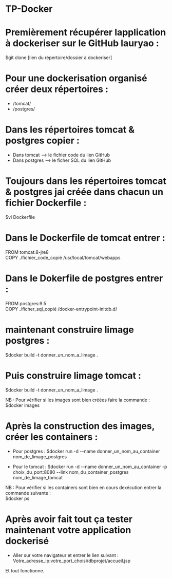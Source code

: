 # TP-Docker

# Premièrement récupérer lapplication à dockeriser sur le GitHub lauryao :  
$git clone [lien du répertoire/dossier à dockeriser] 

# Pour une dockerisation organisé créer deux répertoires : 
- /tomcat/
- /postgres/

# Dans les répertoires tomcat & postgres copier :  
- Dans tomcat    -->    le fichier code du lien GitHub
- Dans postgres  -->    le ficher SQL du lien GitHub

# Toujours dans les répertoires tomcat & postgres jai créée dans chacun un fichier Dockerfile : 
$vi Dockerfile

# Dans le Dockerfile de tomcat entrer :  
FROM tomcat:8-jre8      
COPY ./fichier_code_copié /usr/local/tomcat/webapps

# Dans le Dokerfile de postgres entrer :  
FROM postgres:9.5   
COPY ./ficher_sql_copié /docker-entrypoint-initdb.d/  

# maintenant construire limage postgres :
$docker build -t donner_un_nom_a_limage . 

# Puis construire limage tomcat :
$docker build -t  donner_un_nom_a_limage .

NB : Pour vérifier si les images sont bien créées faire la commande : 
$docker images

# Après la construction des images, créer les containers :  
- Pour postgres :
$docker run -d --name donner_un_nom_au_container nom_de_limage_postgres

- Pour le tomcat :
$docker run -d --name donner_un_nom_au_container -p choix_du_port:8080 --link nom_du_container_postgres nom_de_limage_tomcat

NB : Pour vérifier si les containers sont bien en cours dexécution entrer la commande suivante :  
$docker ps

# Après avoir fait tout ça tester maintenant votre application dockerisé 
- Aller sur votre navigateur et entrer le lien suivant :
Votre_adresse_ip:votre_port_choisi/dbprojet/accueil.jsp   

Et tout fonctionne.  
